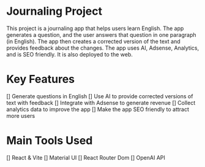 # Journaling Project
This project is a journaling app that helps users learn English. The app generates a question, and the user answers that question in one paragraph (in English). The app then creates a corrected version of the text and provides feedback about the changes. The app uses AI, Adsense, Analytics, and is SEO friendly. It is also deployed to the web.

# Key Features
[] Generate questions in English
[] Use AI to provide corrected versions of text with feedback
[] Integrate with Adsense to generate revenue
[] Collect analytics data to improve the app
[] Make the app SEO friendly to attract more users

# Main Tools Used
[] React & Vite
[] Material UI
[] React Router Dom
[] OpenAI API
